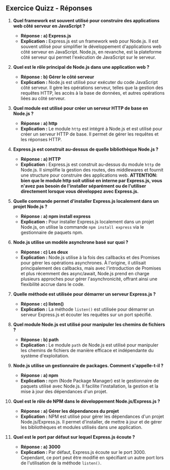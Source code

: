 ## Exercice Quizz - Réponses

1. **Quel framework est souvent utilisé pour construire des applications web côté serveur en JavaScript ?**
   - **Réponse : a) Express.js**
   - **Explication :** Express.js est un framework web pour Node.js. Il est souvent utilisé pour simplifier le développement d'applications web côté serveur en JavaScript. Node.js, en revanche, est la plateforme côté serveur qui permet l'exécution de JavaScript sur le serveur. 

2. **Quel est le rôle principal de Node.js dans une application web ?**
   - **Réponse : b) Gérer le côté serveur**
   - **Explication :** Node.js est utilisé pour exécuter du code JavaScript côté serveur. Il gère les opérations serveur, telles que la gestion des requêtes HTTP, les accès à la base de données, et autres opérations liées au côté serveur.

3. **Quel module est utilisé pour créer un serveur HTTP de base en Node.js ?**
   - **Réponse : a) http**
   - **Explication :** Le module `http` est intégré à Node.js et est utilisé pour créer un serveur HTTP de base. Il permet de gérer les requêtes et les réponses HTTP.

4. **Express.js est construit au-dessus de quelle bibliothèque Node.js ?**
   - **Réponse : a) HTTP**
   - **Explication :** Express.js est construit au-dessus du module `http` de Node.js. Il simplifie la gestion des routes, des middlewares et fournit une structure pour construire des applications web.
   **ATTENTION: bien que le module http soit utilisé en interne par Express.js, vous n'avez pas besoin de l'installer séparément ou de l'utiliser directement lorsque vous développez avec Express.js.**

5. **Quelle commande permet d'installer Express.js localement dans un projet Node.js ?**
   - **Réponse : a) npm install express**
   - **Explication :** Pour installer Express.js localement dans un projet Node.js, on utilise la commande `npm install express` via le gestionnaire de paquets npm.

6. **Node.js utilise un modèle asynchrone basé sur quoi ?**
   - **Réponse : c) Les deux**
   - **Explication :** Node.js utilise à la fois des callbacks et des Promises pour gérer les opérations asynchrones. À l'origine, il utilisait principalement des callbacks, mais avec l'introduction de Promises et plus récemment des async/await, Node.js prend en charge plusieurs approches pour gérer l'asynchronicité, offrant ainsi une flexibilité accrue dans le code.

7. **Quelle méthode est utilisée pour démarrer un serveur Express.js ?**
   - **Réponse : c) listen()**
   - **Explication :** La méthode `listen()` est utilisée pour démarrer un serveur Express.js et écouter les requêtes sur un port spécifié.

8. **Quel module Node.js est utilisé pour manipuler les chemins de fichiers ?**
   - **Réponse : b) path**
   - **Explication :** Le module `path` de Node.js est utilisé pour manipuler les chemins de fichiers de manière efficace et indépendante du système d'exploitation.

9. **Node.js utilise un gestionnaire de packages. Comment s'appelle-t-il ?**
   - **Réponse : a) npm**
   - **Explication :** npm (Node Package Manager) est le gestionnaire de paquets utilisé avec Node.js. Il facilite l'installation, la gestion et la mise à jour des dépendances d'un projet.

10. **Quel est le rôle de NPM dans le développement Node.js/Express.js ?**
    - **Réponse : a) Gérer les dépendances du projet**
    - **Explication :** NPM est utilisé pour gérer les dépendances d'un projet Node.js/Express.js. Il permet d'installer, de mettre à jour et de gérer les bibliothèques et modules utilisés dans une application.

11. **Quel est le port par défaut sur lequel Express.js écoute ?**
    - **Réponse : a) 3000**
    - **Explication :** Par défaut, Express.js écoute sur le port 3000. Cependant, ce port peut être modifié en spécifiant un autre port lors de l'utilisation de la méthode `listen()`.